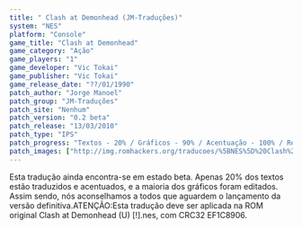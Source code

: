 ```yaml
---
title: " Clash at Demonhead (JM-Traduções)"
system: "NES"
platform: "Console"
game_title: "Clash at Demonhead"
game_category: "Ação"
game_players: "1"
game_developer: "Vic Tokai"
game_publisher: "Vic Tokai"
game_release_date: "??/01/1990"
patch_author: "Jorge Manoel"
patch_group: "JM-Traduções"
patch_site: "Nenhum"
patch_version: "0.2 beta"
patch_release: "13/03/2010"
patch_type: "IPS"
patch_progress: "Textos - 20% / Gráficos - 90% / Acentuação - 100% / Revisão - 20%"
patch_images: ["http://img.romhackers.org/traducoes/%5BNES%5D%20Clash%20at%20Demonhead%20-%20JM-Tradu%C3%A7%C3%B5es%20-%201.png","http://img.romhackers.org/traducoes/%5BNES%5D%20Clash%20at%20Demonhead%20-%20JM-Tradu%C3%A7%C3%B5es%20-%202.png","http://img.romhackers.org/traducoes/%5BNES%5D%20Clash%20at%20Demonhead%20-%20JM-Tradu%C3%A7%C3%B5es%20-%203.png"]
---
```

Esta tradução ainda encontra-se em estado beta. Apenas 20% dos textos estão traduzidos e acentuados, e a maioria dos gráficos foram editados. Assim sendo, nós aconselhamos a todos que aguardem o lançamento da versão definitiva.ATENÇÃO:Esta tradução deve ser aplicada na ROM original Clash at Demonhead (U) [!].nes, com CRC32 EF1C8906.